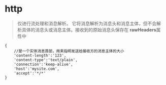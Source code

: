 # http
> 仅进行流处理和消息解析。 它将消息解析为消息头和消息主体，但不会解析具体的消息头或消息主体。接收到的原始消息头保存在 **rawHeaders**属性中
```
{
    //是一个实体消息首部，用来指明发送给接收方的消息主体的大小
    'content-length':'123',
    'content-type':'text/plain',
    'connection':'keep-alive',
    'host':'mysite.com',
    'accept':'*/*'
}
```